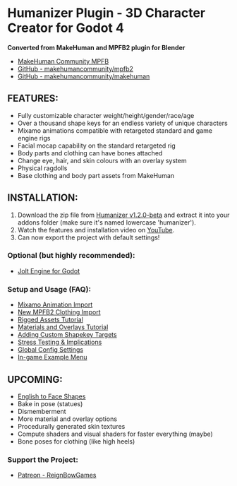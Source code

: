 # Humanizer Plugin - 3D Character Creator for Godot 4

**Converted from MakeHuman and MPFB2 plugin for Blender**

- [MakeHuman Community MPFB](https://static.makehumancommunity.org/mpfb.html)
- [GitHub - makehumancommunity/mpfb2](https://github.com/makehumancommunity/mpfb2)
- [GitHub - makehumancommunity/makehuman](https://github.com/makehumancommunity/makehuman)

## FEATURES:

- Fully customizable character weight/height/gender/race/age
- Over a thousand shape keys for an endless variety of unique characters
- Mixamo animations compatible with retargeted standard and game engine rigs
- Facial mocap capability on the standard retargeted rig
- Body parts and clothing can have bones attached
- Change eye, hair, and skin colours with an overlay system
- Physical ragdolls
- Base clothing and body part assets from MakeHuman

## INSTALLATION:

1. Download the zip file from [Humanizer v1.2.0-beta](https://github.com/NitroxNova/humanizer/releases/tag/v1.2.0-beta) and extract it into your addons folder (make sure it's named lowercase 'humanizer').
2. Watch the features and installation video on [YouTube](https://www.youtube.com/watch?v=HcscAIpmVgE).
3. Can now export the project with default settings!

### Optional (but highly recommended):

- [Jolt Engine for Godot](https://godotengine.org/asset-library/asset/1918)

### Setup and Usage (FAQ):

- [Mixamo Animation Import](https://youtu.be/_TsO6bwbGsM)
- [New MPFB2 Clothing Import](https://youtu.be/CKi8rJdgSFY)
- [Rigged Assets Tutorial](https://www.youtube.com/watch?v=NMK_w39wKi0)
- [Materials and Overlays Tutorial](https://www.youtube.com/watch?v=LnubU2OzvQA)
- [Adding Custom Shapekey Targets](https://www.youtube.com/watch?v=scM3nRpdX20)
- [Stress Testing & Implications](https://www.youtube.com/watch?v=dtIaeQt59hs)
- [Global Config Settings](https://www.youtube.com/watch?v=nAn8TILgigM)
- [In-game Example Menu](https://github.com/NitroxNova/Humanizer_Example)

## UPCOMING:

- [English to Face Shapes](https://github.com/met4citizen/TalkingHead/blob/cf86ab31942bd0ee38d0e952214fcb1542dc0e67/modules/lipsync-en.mjs#L14-27)
- Bake in pose (statues)
- Dismemberment
- More material and overlay options
- Procedurally generated skin textures
- Compute shaders and visual shaders for faster everything (maybe)
- Bone poses for clothing (like high heels)

### Support the Project:

- [Patreon - ReignBowGames](https://www.patreon.com/ReignBowGames)
